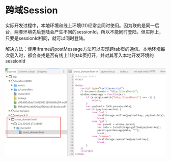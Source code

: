 # 跨域Session

实际开发过程中，本地环境和线上环境(11)经常会同时使用。因为联的是同一后台，两套环境先后登陆会产生不同的sessionId，所以不能同时登陆。但实际上，只要是sessionId相同，就可以同时登陆。

解决方法：使用iframe的postMessage方法可以实现跨tab页的通信。本地环境每次载入时，都会查找是否有线上11的tab页打开，并对其写入本地开发环境的sessionId

![test](1.png)
